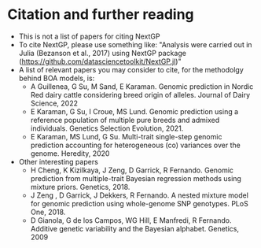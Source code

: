
# Citation and further reading

* This is not a list of papers for citing NextGP
* To cite NextGP, please use something like:
	"Analysis were carried out in Julia (Bezanson et al., 2017) using NextGP package (https://github.com/datasciencetoolkit/NextGP.jl)"
* A list of relevant papers you may consider to cite, for the methodolgy behind BOA models, is:
	- A Guillenea, G Su, M Sand, E Karaman. Genomic prediction in Nordic Red dairy cattle considering breed origin of alleles. Journal of Dairy Science, 2022
	- E Karaman, G Su, I Croue, MS Lund. Genomic prediction using a reference population of multiple pure breeds and admixed individuals. Genetics Selection Evolution, 2021.
	- E Karaman, MS Lund, G Su. Multi-trait single-step genomic prediction accounting for heterogeneous (co) variances over the genome. Heredity, 2020
* Other interesting papers
	- H Cheng,  K Kizilkaya,  J Zeng,  D Garrick,  R Fernando. Genomic prediction from multiple-trait Bayesian regression methods using mixture priors. Genetics, 2018. 
	- J Zeng , D Garrick, J Dekkers, R Fernando. A nested mixture model for genomic prediction using whole-genome SNP genotypes. PLoS One, 2018.
	- D Gianola,  G de los Campos,  WG Hill,  E Manfredi, R Fernando. Additive genetic variability and the Bayesian alphabet. Genetics, 2009
